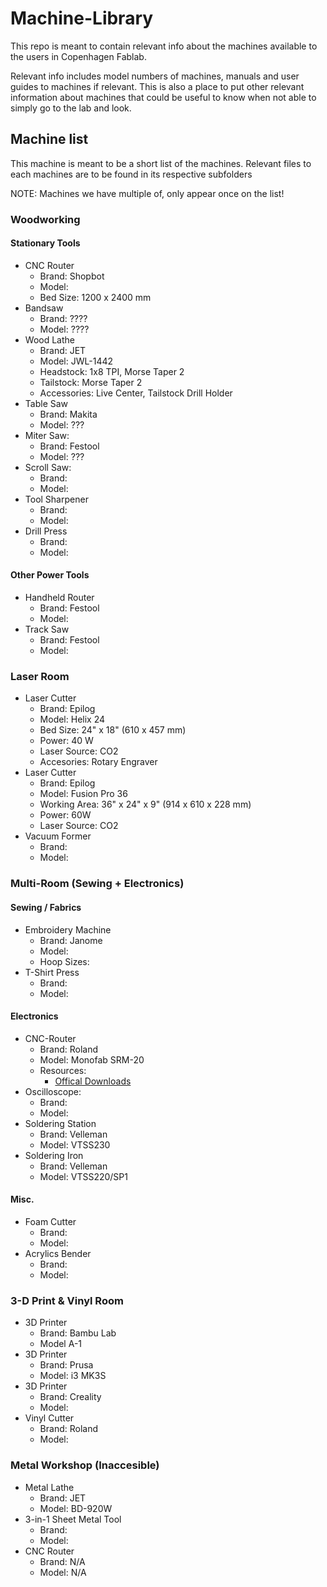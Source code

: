 ﻿# Machine-Library

This repo is meant to contain relevant info about the machines available to the users in Copenhagen Fablab.

Relevant info includes model numbers of machines, manuals and user guides to machines if relevant. This is also a place to put other relevant information about machines that could be useful to know when not able to simply go to the lab and look.

## Machine list

This machine is meant to be a short list of the machines. Relevant files to each machines are to be found in its respective subfolders

NOTE: Machines we have multiple of, only appear once on the list!

### Woodworking

#### Stationary Tools

- CNC Router
  - Brand: Shopbot
  - Model:
  - Bed Size: 1200 x 2400 mm
- Bandsaw
  - Brand: ????
  - Model: ????
- Wood Lathe
  - Brand: JET
  - Model: JWL-1442
  - Headstock: 1x8 TPI, Morse Taper 2
  - Tailstock: Morse Taper 2
  - Accessories: Live Center, Tailstock Drill Holder
- Table Saw
  - Brand: Makita
  - Model: ???
- Miter Saw:
  - Brand: Festool
  - Model: ???
- Scroll Saw:
  - Brand:
  - Model:
- Tool Sharpener
  - Brand:
  - Model:
- Drill Press
  - Brand:
  - Model:

#### Other Power Tools

- Handheld Router
  - Brand: Festool
  - Model:
- Track Saw
  - Brand: Festool
  - Model:

### Laser Room

- Laser Cutter
  - Brand: Epilog
  - Model: Helix 24
  - Bed Size: 24" x 18" (610 x 457 mm)
  - Power: 40 W
  - Laser Source: CO2
  - Accesories: Rotary Engraver
- Laser Cutter
  - Brand: Epilog
  - Model: Fusion Pro 36
  - Working Area: 36" x 24" x 9" (914 x 610 x 228 mm)
  - Power: 60W
  - Laser Source: CO2
- Vacuum Former
  - Brand:
  - Model:

### Multi-Room (Sewing + Electronics)

#### Sewing / Fabrics
- Embroidery Machine
  - Brand: Janome
  - Model:
  - Hoop Sizes:
- T-Shirt Press
  - Brand:
  - Model:
 
#### Electronics
- CNC-Router
  - Brand: Roland
  - Model: Monofab SRM-20
  - Resources:
    - [Offical Downloads](https://downloadcenter.rolanddg.com/SRM-20)
- Oscilloscope:
  - Brand:
  - Model:
- Soldering Station
  - Brand: Velleman
  - Model: VTSS230
- Soldering Iron
  - Brand: Velleman
  - Model: VTSS220/SP1
  
#### Misc.
- Foam Cutter
  - Brand:
  - Model:
- Acrylics Bender
  - Brand:
  - Model:

### 3-D Print & Vinyl Room

- 3D Printer
  - Brand: Bambu Lab
  - Model A-1
- 3D Printer
  - Brand: Prusa
  - Model: i3 MK3S
- 3D Printer
  - Brand: Creality
  - Model:
- Vinyl Cutter
  - Brand: Roland
  - Model:

### Metal Workshop (Inaccesible)

- Metal Lathe
  - Brand: JET
  - Model: BD-920W
- 3-in-1 Sheet Metal Tool
  - Brand:
  - Model:
- CNC Router
  - Brand: N/A
  - Model: N/A
